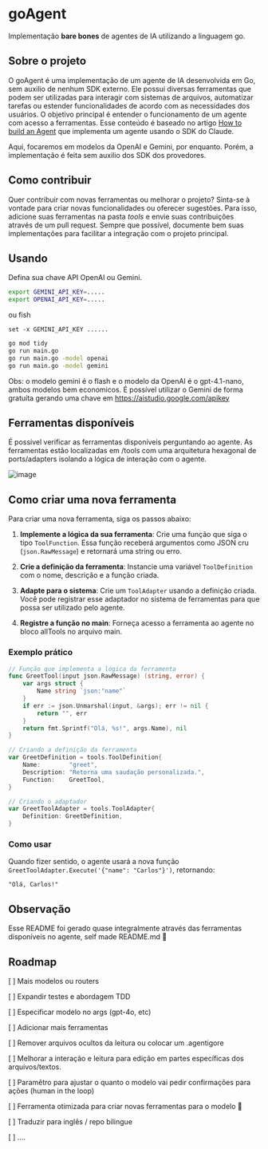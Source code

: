 # goAgent
Implementação **bare bones** de agentes de IA utilizando a linguagem go.

## Sobre o projeto
O goAgent é uma implementação de um agente de IA desenvolvida em Go, sem auxilio de nenhum SDK externo. Ele possui diversas ferramentas que podem ser utilizadas para interagir com sistemas de arquivos, automatizar tarefas ou estender funcionalidades de acordo com as necessidades dos usuários. O objetivo principal é entender o funcionamento de um agente com acesso a ferramentas. Esse conteúdo é baseado no artigo [How to build an Agent](https://ampcode.com/how-to-build-an-agent) que implementa um agente usando o SDK do Claude. 

Aqui, focaremos em modelos da OpenAI e Gemini, por enquanto. Porém, a implementação é feita sem auxilio dos SDK dos provedores.

## Como contribuir
Quer contribuir com novas ferramentas ou melhorar o projeto? Sinta-se à vontade para criar novas funcionalidades ou oferecer sugestões. Para isso, adicione suas ferramentas na pasta *tools* e envie suas contribuições através de um pull request. Sempre que possível, documente bem suas implementações para facilitar a integração com o projeto principal.

## Usando
Defina sua chave API OpenAI ou Gemini.

```bash
export GEMINI_API_KEY=.....
export OPENAI_API_KEY=.....
```
ou fish
```fish
set -x GEMINI_API_KEY ......
```

```bash
go mod tidy
go run main.go
go run main.go -model openai
go run main.go -model gemini
```

Obs: o modelo gemini é o flash e o modelo da OpenAI é o gpt-4.1-nano, ambos modelos bem economicos. É possível utilizar o Gemini de forma gratuíta gerando uma chave em https://aistudio.google.com/apikey

## Ferramentas disponíveis

É possível verificar as ferramentas disponíveis perguntando ao agente. As ferramentas estão localizadas em /tools com uma arquitetura hexagonal de ports/adapters isolando a lógica de interação com o agente.

![image](https://github.com/user-attachments/assets/001025f1-716e-4659-94af-bd4d088dc44d)


## Como criar uma nova ferramenta

Para criar uma nova ferramenta, siga os passos abaixo:

1. **Implemente a lógica da sua ferramenta**: Crie uma função que siga o tipo `ToolFunction`. Essa função receberá argumentos como JSON cru (`json.RawMessage`) e retornará uma string ou erro.

2. **Crie a definição da ferramenta**: Instancie uma variável `ToolDefinition` com o nome, descrição e a função criada.

3. **Adapte para o sistema**: Crie um `ToolAdapter` usando a definição criada. Você pode registrar esse adaptador no sistema de ferramentas para que possa ser utilizado pelo agente.

4. **Registre a função no main**: Forneça acesso a ferramenta ao agente no bloco allTools no arquivo main. 

### Exemplo prático

```go
// Função que implementa a lógica da ferramenta
func GreetTool(input json.RawMessage) (string, error) {
    var args struct {
        Name string `json:"name"`
    }
    if err := json.Unmarshal(input, &args); err != nil {
        return "", err
    }
    return fmt.Sprintf("Olá, %s!", args.Name), nil
}

// Criando a definição da ferramenta
var GreetDefinition = tools.ToolDefinition{
    Name:        "greet",
    Description: "Retorna uma saudação personalizada.",
    Function:    GreetTool,
}

// Criando o adaptador
var GreetToolAdapter = tools.ToolAdapter{
    Definition: GreetDefinition,
}
```

### Como usar
Quando fizer sentido, o agente usará a nova função `GreetToolAdapter.Execute('{"name": "Carlos"}')`, retornando:

```
"Olá, Carlos!"
```

## Observação
Esse README foi gerado quase integralmente através das ferramentas disponíveis no agente, self made README.md 🤣

## Roadmap

[ ] Mais modelos ou routers

[ ] Expandir testes e abordagem TDD

[ ] Especificar modelo no args (gpt-4o, etc)

[ ] Adicionar mais ferramentas

[ ] Remover arquivos ocultos da leitura ou colocar um .agentigore

[ ] Melhorar a interação e leitura para edição em partes específicas dos arquivos/textos.

[ ] Paramêtro para ajustar o quanto o modelo vai pedir confirmações para ações (human in the loop)

[ ] Ferramenta otimizada para criar novas ferramentas para o modelo 🔁

[ ] Traduzir para inglês / repo bilingue 

[ ] ....
